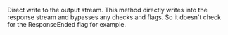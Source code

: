 ﻿Direct write to the output stream. This method directly writes into the response stream and bypasses any checks and flags. So it doesn't check for the ResponseEnded flag for example.
